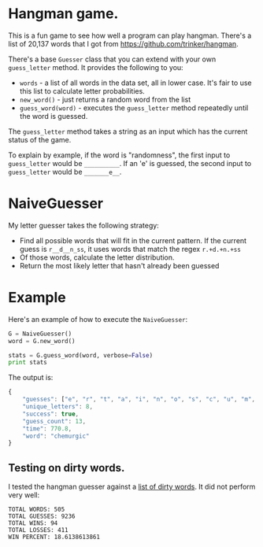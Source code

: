 # Hangman game.

This is a fun game to see how well a program can play hangman. There's a list of 20,137 words that I got from https://github.com/trinker/hangman.

There's a base `Guesser` class that you can extend with your own `guess_letter` method. It provides the following to you:

* `words` - a list of all words in the data set, all in lower case. It's fair to use this list to calculate letter probabilities.
* `new_word()` - just returns a random word from the list
* `guess_word(word)` - executes the `guess_letter` method repeatedly until the word is guessed.

The `guess_letter` method takes a string as an input which has the current status of the game. 

To explain by example, if the word is "randomness", the first input to `guess_letter` would be `__________`. If an 'e' is guessed, the second input to `guess_letter` would be `_______e__`.

# NaiveGuesser

My letter guesser takes the following strategy:

* Find all possible words that will fit in the current pattern. If the current guess is `r__d__n_ss`, it uses words that match the regex `r.+d.+n.+ss`
* Of those words, calculate the letter distribution.
* Return the most likely letter that hasn't already been guessed

# Example

Here's an example of how to execute the `NaiveGuesser`:

```python
G = NaiveGuesser()
word = G.new_word()

stats = G.guess_word(word, verbose=False)
print stats
```

The output is:

```javascript
{
    "guesses": ["e", "r", "t", "a", "i", "n", "o", "s", "c", "u", "m", "h", "g"], 
    "unique_letters": 8, 
    "success": true, 
    "guess_count": 13, 
    "time": 770.8, 
    "word": "chemurgic"
}
```

## Testing on dirty words.

I tested the hangman guesser against a [list of dirty words](https://github.com/jake/collections/blob/master/profanities.txt). It did not perform very well:

    TOTAL WORDS: 505
    TOTAL GUESSES: 9236
    TOTAL WINS: 94
    TOTAL LOSSES: 411
    WIN PERCENT: 18.6138613861